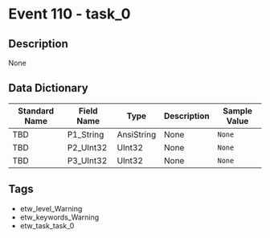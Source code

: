 # Event 110 - task_0

## Description
None

## Data Dictionary
|Standard Name|Field Name|Type|Description|Sample Value|
|---|---|---|---|---|
|TBD|P1_String|AnsiString|None|`None`|
|TBD|P2_UInt32|UInt32|None|`None`|
|TBD|P3_UInt32|UInt32|None|`None`|

## Tags
* etw_level_Warning
* etw_keywords_Warning
* etw_task_task_0